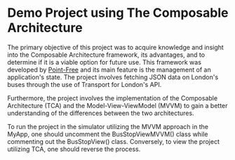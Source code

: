 # Demo Project using The Composable Architecture  
The primary objective of this project was to acquire knowledge and insight into the Composable Architecture framework, its advantages, and to determine if it is a viable option for future use. This framework was developed by [Point-Free](https://www.pointfree.co/collections/composable-architecture) and its main feature is the management of an application's state. The project involves fetching JSON data on London's buses through the use of Transport for London's API.

Furthermore, the project involves the implementation of the Composable Architecture (TCA) and the Model-View-ViewModel (MVVM) to gain a better understanding of the differences between the two architectures.

To run the project in the simulator utilizing the MVVM approach in the MyApp, one should uncomment the BusStopViewMVVM() class while commenting out the BusStopView() class. Conversely, to view the project utilizing TCA, one should reverse the process.
